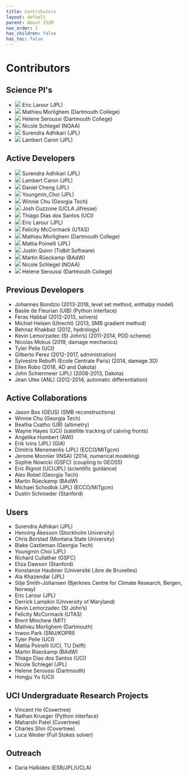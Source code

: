 ```yaml
---
title: Contributors
layout: default
parent: About ISSM
nav_order: 1
has_children: false
has_toc: false
---
```


# Contributors

## Science PI's
<ul class="contributors">
	<li>
		<img src="/ISSM-Documentation/assets/img/contributors/Eric_Larour.png" />
		<span>Eric Larour (JPL)</span>
	</li>
	<li>
		<img src="/ISSM-Documentation/assets/img/contributors/Mathieu_Morlighem.png" />
		<span>Mathieu Morlighem (Dartmouth College)</span>
	</li>
	<li>
		<img src="/ISSM-Documentation/assets/img/contributors/Helene_Seroussi.png" />
		<span>Helene Seroussi (Dartmouth College)</span>
	</li>
	<li>
		<img src="/ISSM-Documentation/assets/img/contributors/Nicole_Schlegel.jpg" />
		<span>Nicole Schlegel (NOAA)</span>
	</li>
	<li>
		<img src="/ISSM-Documentation/assets/img/contributors/Surendra_Adhikari.png" />
		<span>Surendra Adhikari (JPL)</span>
	</li>
	<li>
		<img src="/ISSM-Documentation/assets/img/contributors/Lambert_Caron.png" />
		<span>Lambert Caron (JPL)</span>
	</li>
</ul>

## Active Developers
<ul class="contributors">
	<li>
		<img src="/ISSM-Documentation/assets/img/contributors/Surendra_Adhikari.png" />
		<span>Surendra Adhikari (JPL)</span>
	</li>
	<li>
		<img src="/ISSM-Documentation/assets/img/contributors/Lambert_Caron.png" />
		<span>Lambert Caron (JPL)</span>
	</li>
	<li>
		<img src="/ISSM-Documentation/assets/img/contributors/Daniel_Cheng.jpg" />
		<span>Daniel Cheng (JPL)</span>
	</li>
	<li>
		<img src="/ISSM-Documentation/assets/img/contributors/Youngmin_Choi.jpeg" />
		<span>Youngmin_Choi (JPL)</span>
	</li>
	<li>
		<img src="/ISSM-Documentation/assets/img/contributors/Winnie_Chu.png" />
		<span>Winnie Chu (Georgia Tech)</span>
	</li>
	<li>
		<img src="/ISSM-Documentation/assets/img/contributors/Josh_Cuzzone.png" />
		<span>Josh Cuzzone (UCLA Jifresse)</span>
	</li>
	<li>
		<img src="/ISSM-Documentation/assets/img/contributors/Thiago_dos_Santos.jpeg" />
		<span>Thiago Dias dos Santos (UCI)</span>
	</li>
	<li>
		<img src="/ISSM-Documentation/assets/img/contributors/Eric_Larour.png" />
		<span>Eric Larour (JPL)</span>
	</li>
	<li>
		<img src="/ISSM-Documentation/assets/img/contributors/Felicity_McCormack.png" />
		<span>Felicity McCormack (UTAS)</span>
	</li>
	<li>
		<img src="/ISSM-Documentation/assets/img/contributors/Mathieu_Morlighem.png" />
		<span>Mathieu Morlighem (Dartmouth College)</span>
	</li>
	<li>
		<img src="/ISSM-Documentation/assets/img/contributors/Mattia_Poinelli.jpg" />
		<span>Mattia Poinelli (JPL)</span>
	</li>
	<li>
		<img src="/ISSM-Documentation/assets/img/contributors/Justin_Quinn.png" />
		<span>Justin Quinn (Tidbit Software)</span>
	</li>
	<li>
		<img src="/ISSM-Documentation/assets/img/contributors/Martin_Rueckamp.png" />
		<span>Martin Rüeckamp (BAdW)</span>
	</li>
	<li>
		<img src="/ISSM-Documentation/assets/img/contributors/Nicole_Schlegel.jpg" />
		<span>Nicole Schlegel (NOAA)</span>
	</li>
	<li>
		<img src="/ISSM-Documentation/assets/img/contributors/Helene_Seroussi.png" />
		<span>Helene Seroussi (Dartmouth College)</span>
	</li>
</ul>

## Previous Developers
- Johannes Bondzio (2013-2018, level set method, enthalpy model)
- Basile de Fleurian (UIB) (Python interface)
- Feras Habbal (2012-2013, solvers)
- Michiel Helsen (Utrecht) (2013, SMB gradient method)
- Behnaz Khakbaz (2012, hydrology)
- Kevin Lemorzadec (St John’s) (2011-2014, PDD scheme)
- Nicolas Mokus (2019, damage mechanics)
- Tyler Pelle (UCI)
- Gilberto Perez (2012-2017, administration)
- Sylvestre Rebuffi (Ecole Centrale Paris) (2014, damage 3D)
- Ellen Robo (2018, AD and Dakota)
- John Schiermeier (JPL) (2008-2013, Dakota)
- Jean Utke (ANL) (2012-2014, automatic differentiation)

## Active Collaborations
- Jason Box (GEUS) (SMB reconstructions)
- Winnie Chu (Georgia Tech)
- Beatha Csatho (UB) (altimetry)
- Wayne Hayes (UCI) (satellite tracking of calving fronts)
- Angelika Humbert (AWI)
- Erik Ivins (JPL) (GIA)
- Dimitris Menemenlis (JPL) (ECCO/MITgcm)
- Jerome Monnier (INSA) (2014, numerical modeling)
- Sophie Nowicki (GSFC) (coupling to GEOS5)
- Eric Rignot (UCI/JPL) (scientific guidance)
- Alex Robel (Georgia Tech)
- Martin Rüeckamp (BAdW)
- Michael Schodlok (JPL) (ECCO/MITgcm)
- Dustin Schroeder (Stanford)

## Users
- Surendra Adhikari (JPL)
- Henning Åkesson (Stockholm University)
- Chris Borstad (Montana State University)
- Blake Castleman (Georgia Tech)
- Youngmin Choi (JPL)
- Richard Cullather (GSFC)
- Eliza Dawson (Stanford)
- Konstanze Haubner (Université Libre de Bruxelles)
- Ala Khazendar (JPL)
- Silje Smith-Johansen (Bjerknes Centre for Climate Research, Bergen, Norway)
- Eric Larour (JPL)
- Derrick Lampkin (University of Maryland)
- Kevin Lemorzadec (St John’s)
- Felicity McCormack (UTAS)
- Brent Minchew (MIT)
- Mathieu Morlighem (Dartmouth)
- Inwoo Park (SNU/KOPRI)
- Tyler Pelle (UCI)
- Mattia Poinelli (UCI, TU Delft)
- Martin Rüeckamp (BAdW)
- Thiago Dias dos Santos (UCI)
- Nicole Schlegel (JPL)
- Helene Seroussi (Dartmouth)
- Hongju Yu (UCI)

## UCI Undergraduate Research Projects
- Vincent Ho (Covertree)
- Nathan Krueger (Python interface)
- Maharshi Patel (Covertree)
- Charles Shin (Covertree)
- Luca Wester (Full Stokes solver)

## Outreach
- Daria Halkides (ESR/JPL/UCLA)
